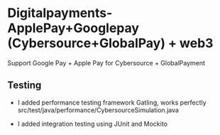 # Digitalpayments-ApplePay+Googlepay (Cybersource+GlobalPay) + web3


Support Google Pay + Apple Pay for Cybersource + GlobalPayment


## Testing

- I added performance testing framework Gatling, works perfectly src/test/java/performance/CybersourceSimulation.java 

-   I added integration testing using JUnit and Mockito

